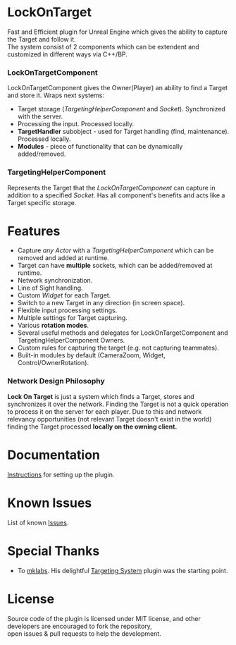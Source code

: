 # LockOnTarget
Fast and Efficient plugin for Unreal Engine which gives the ability to capture the Target and follow it.  
The system consist of 2 components which can be extendent and customized in different ways via C++/BP.

### **LockOnTargetComponent**
LockOnTargetComponent gives the Owner(Player) an ability to find a Target and store it. Wraps next systems:
 *	Target storage (*TargetingHelperComponent* and *Socket*). Synchronized with the server.
 *	Processing the input. Processed locally.
 *	**TargetHandler** subobject - used for Target handling (find, maintenance). Processed locally.
 *  **Modules** - piece of functionality that can be dynamically added/removed.

### **TargetingHelperComponent**
Represents the Target that the *LockOnTargetComponent* can capture in addition to a specified *Socket*. Has all component's benefits and acts like a Target specific storage.

# Features

 * Capture *any Actor* with a *TargetingHelperComponent* which can be removed and added at runtime.
 * Target can have **multiple** sockets, which can be added/removed at runtime.
 * Network synchronization.
 * Line of Sight handling.
 * Custom *Widget* for each Target.
 * Switch to a new Target in any direction (in screen space).
 * Flexible input processing settings.
 * Multiple settings for Target capturing.
 * Various **rotation modes**.
 * Several useful methods and delegates for LockOnTargetComponent and TargetingHelperComponent Owners.
 * Custom rules for capturing the target (e.g. not capturing teammates).
 * Built-in modules by default (CameraZoom, Widget, Control/OwnerRotation).

### **Network Design Philosophy**
**Lock On Target** is just a system which finds a Target, stores and synchronizes it over the network. Finding the Target is not a quick operation to process it on the server for each player. Due to this and network relevancy opportunities (not relevant Target doesn't exist in the world) finding the Target processed **locally on the owning client.**  

# Documentation
[Instructions](https://github.com/J1blCblu/LockOnTarget/wiki) for setting up the plugin.

# Known Issues
List of known [Issues](https://github.com/J1blCblu/LockOnTarget/issues).

# Special Thanks
 * To [mklabs](https://github.com/mklabs). His delightful [Targeting System](https://github.com/mklabs/ue4-targetsystemplugin) plugin was the starting point.

# License
Source code of the plugin is licensed under MIT license, and other developers are encouraged to fork the repository,  \
open issues & pull requests to help the development.
